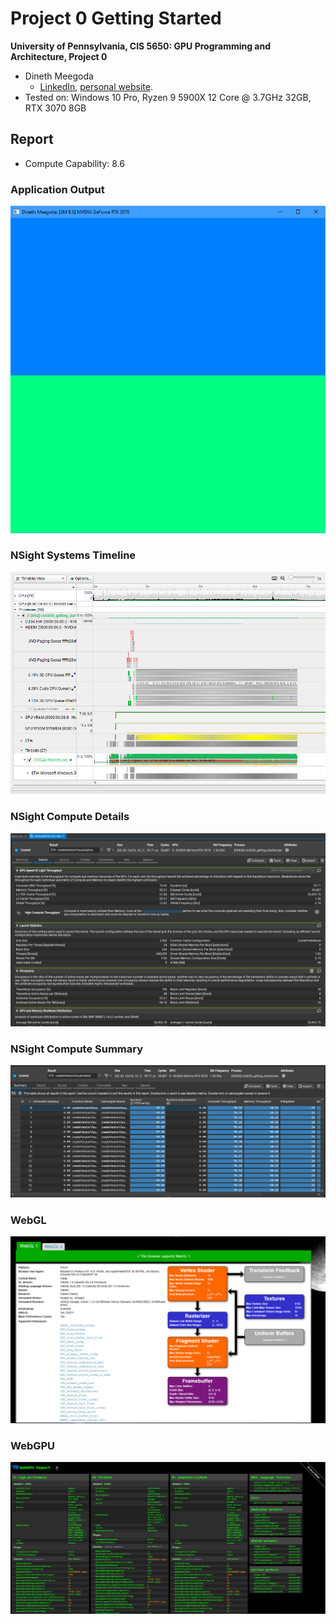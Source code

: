 # Project 0 Getting Started

**University of Pennsylvania, CIS 5650: GPU Programming and Architecture, Project 0**

- Dineth Meegoda
  - [LinkedIn](https://www.linkedin.com/in/dinethmeegoda/), [personal website](https://www.dinethmeegoda.com).
- Tested on: Windows 10 Pro, Ryzen 9 5900X 12 Core @ 3.7GHz 32GB, RTX 3070 8GB

## Report

- Compute Capability: 8.6

### Application Output

![](images/part2.1.2.png)

### NSight Systems Timeline

![](images/timeline.png)

### NSight Compute Details

![](images/details.png)

### NSight Compute Summary

![](images/summary.png)

### WebGL

![](images/webgl.png)

### WebGPU

![](images/webgpu.png)

